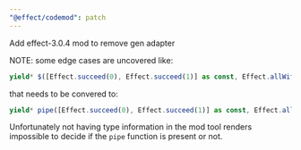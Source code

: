 ```yaml
---
"@effect/codemod": patch
---
```


Add effect-3.0.4 mod to remove gen adapter

NOTE: some edge cases are uncovered like:

```ts
yield* $([Effect.succeed(0), Effect.succeed(1)] as const, Effect.allWith())
```

that needs to be convered to:

```ts
yield* pipe([Effect.succeed(0), Effect.succeed(1)] as const, Effect.allWith())
```

Unfortunately not having type information in the mod tool renders impossible to decide if the `pipe` function is present or not.
